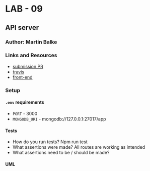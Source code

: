 # LAB - 09

## API server

### Author: Martin Balke

### Links and Resources
* [submission PR](https://github.com/martinbalke-401-adavanced-js/401-lab-09/pull/1)
* [travis](http://xyz.com)
* [front-end](https://martin-lab-09.herokuapp.com/)




### Setup
#### `.env` requirements
* `PORT` - 3000
* `MONGODB_URI` - mongodb://127.0.0.1:27017/app


  
#### Tests
* How do you run tests?
Npm run test
* What assertions were made?
All routes are working as intended
* What assertions need to be / should be made?

#### UML
